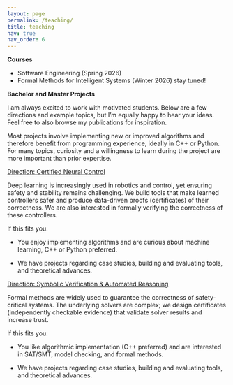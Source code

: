 ```yaml
---
layout: page
permalink: /teaching/
title: teaching
nav: true
nav_order: 6
---
```


**Courses**
- Software Engineering (Spring 2026)
- Formal Methods for Intelligent Systems (Winter 2026) stay tuned!

**Bachelor and Master Projects**

I am always excited to work with motivated students. Below are a few directions and example topics, but I’m equally happy to hear your ideas. Feel free to also browse my publications for inspiration.

Most projects involve implementing new or improved algorithms and therefore benefit from programming experience, ideally in C++ or Python. For many topics, curiosity and a willingness to learn during the project are more important than prior expertise.

<span style="text-decoration: underline;">Direction: Certified Neural Control</span>

Deep learning is increasingly used in robotics and control, yet ensuring safety and stability remains challenging. We build tools that make learned controllers safer and produce data-driven proofs (certificates) of their correctness. We are also interested in formally verifying the correctness of these controllers.

If this fits you:

- You enjoy implementing algorithms and are curious about machine learning, C++ or Python preferred.

- We have projects regarding case studies, building and evaluating tools, and theoretical advances.

<span style="text-decoration: underline;">Direction: Symbolic Verification & Automated Reasoning</span>

Formal methods are widely used to guarantee the correctness of safety-critical systems. The underlying solvers are complex; we design certificates (independently checkable evidence) that validate solver results and increase trust.

If this fits you:

- You like algorithmic implementation (C++ preferred) and are interested in SAT/SMT, model checking, and formal methods.

- We have projects regarding case studies, building and evaluating tools, and theoretical advances.


